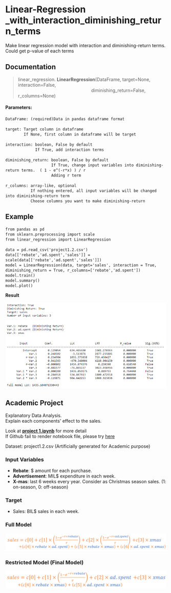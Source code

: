 # Linear-Regression<br>_with_interaction_diminishing_return_terms
Make linear regression model with interaction and diminishing-return terms. Could get p-value of each terms


<h2>Documentation</h2>


>linear_regression. <strong>LinearRegression</strong>(DataFrame, target=None, interaction=False,<br>
&nbsp; &nbsp; &nbsp; &nbsp; &nbsp; &nbsp; &nbsp; &nbsp; &nbsp; &nbsp; &nbsp; &nbsp; &nbsp; &nbsp; &nbsp; &nbsp;  &nbsp; &nbsp; &nbsp; &nbsp; &nbsp; &nbsp; &nbsp; &nbsp; &nbsp; &nbsp; &nbsp; &nbsp; &nbsp;
diminishing_return=False, r_columns=None)

<h4>Parameters:</h4>

```
DataFrame: (required)Data in pandas dataframe format

target: Target column in dataframe
        If None, first column in dataframe will be target

interaction: boolean, False by default
             If True, add interaction terms

diminishing_return: boolean, False by default
                    If True, change input variables into diminishing-return terms.  ( 1 - e^(-r*x) ) / r
                    Adding r term

r_columns: array-like, optional
           If nothing entered, all input variables will be changed into diminishing-return term
           Choose columns you want to make diminishing-return
```

<h2>Example</h2>

```
from pandas as pd
from sklearn.preprocessing import scale
from linear_regression import LinearRegression

data = pd.read_csv('project1.2.csv')
data[['rebate','ad.spent','sales']] = scale(data[['rebate','ad.spent','sales']])
model = LinearRegression(data, target='sales', interaction = True, diminishing_return = True, r_columns=['rebate','ad.spent'])
model.train()
model.summary()
model.plot()
```

<p><strong>Result</strong></p>

![Example result](https://github.com/texasroh/Linear-Regression_with_interaction_diminishing_return_terms/blob/master/image/project%20result.PNG)




<h2>Academic Project</h2>
<p>Explanatory Data Analysis.<br>
Explain each components' effect to the sales.</p>
<p>Look at <strong><a href="https://github.com/texasroh/Linear-Regression_with_interaction_diminishing_return_terms/blob/master/project%201.ipynb">project 1.ipynb</a></strong> for more detail<br>
If Github fail to render notebook file, please try <a href="https://nbviewer.jupyter.org/github/texasroh/Linear-Regression_with_interaction_diminishing_return_terms/blob/master/project%201.ipynb">here</a></p>
<p>Dataset: project1.2.csv  (Artificially generated for Academic purpose)</p>

<h3>Input Variables</h3>
<ul>
  <li><strong>Rebate</strong>: $ amount for each purchase.</li>
  <li><strong>Advertisement</strong>: MIL$ expenditure in each week.</li>
  <li><strong>X-mas</strong>: last 6 weeks every year. Consider as Christmas season sales. (1: on-season, 0: off-season)</li>
</ul>

<h3>Target</h3>
<ul>
  <li>Sales: BIL$ sales in each week.</li>
</ul>

<h3>Full Model</h3>

![Full_model](https://github.com/texasroh/Linear-Regression_with_interaction_diminishing_return_terms/blob/master/image/full_model.PNG)

<h3>Restricted Model (Final Model)</h3>

![Restricted_model](https://github.com/texasroh/Linear-Regression_with_interaction_diminishing_return_terms/blob/master/image/restricted_model.PNG)
